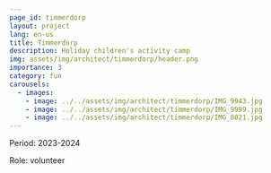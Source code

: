 ```yaml
---
page_id: timmerdorp
layout: project
lang: en-us
title: Timmerdorp
description: Holiday children's activity camp
img: assets/img/architect/timmerdorp/header.png
importance: 3
category: fun
carousels:
  - images:
    - image: ../../assets/img/architect/timmerdorp/IMG_9943.jpg
    - image: ../../assets/img/architect/timmerdorp/IMG_9999.jpg
    - image: ../../assets/img/architect/timmerdorp/IMG_0021.jpg
---
```


Period: 2023-2024

Role: volunteer

